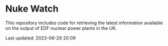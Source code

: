 # Nuke Watch

This repository includes code for retrieving the latest information available on the output of EDF nuclear power plants in the UK.

Last updated: 2023-06-29 20:09